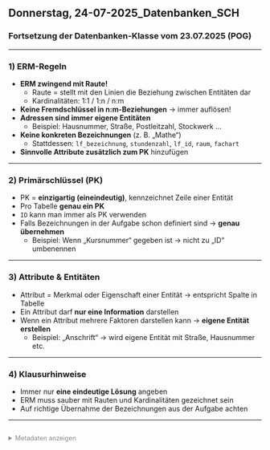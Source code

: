 ﻿## Donnerstag, 24-07-2025_Datenbanken_SCH

### Fortsetzung der Datenbanken-Klasse vom 23.07.2025 (POG)

---

### 1) ERM-Regeln
- **ERM zwingend mit Raute!**  
  - Raute = stellt mit den Linien die Beziehung zwischen Entitäten dar  
  - Kardinalitäten: 1:1 / 1:n / n:m  
- **Keine Fremdschlüssel in n:m-Beziehungen** → immer auflösen!  
- **Adressen sind immer eigene Entitäten**  
  - Beispiel: Hausnummer, Straße, Postleitzahl, Stockwerk …  
- **Keine konkreten Bezeichnungen** (z. B. „Mathe“)  
  - Stattdessen: `lf_bezeichnung`, `stundenzahl`, `lf_id`, `raum`, `fachart`  
- **Sinnvolle Attribute zusätzlich zum PK** hinzufügen  

---

### 2) Primärschlüssel (PK)
- PK = **einzigartig (eineindeutig)**, kennzeichnet Zeile einer Entität  
- Pro Tabelle **genau ein PK**  
- `ID` kann man immer als PK verwenden  
- Falls Bezeichnungen in der Aufgabe schon definiert sind → **genau übernehmen**  
  - Beispiel: Wenn „Kursnummer“ gegeben ist → nicht zu „ID“ umbenennen  

---

### 3) Attribute & Entitäten
- Attribut = Merkmal oder Eigenschaft einer Entität → entspricht Spalte in Tabelle  
- Ein Attribut darf **nur eine Information** darstellen  
- Wenn ein Attribut mehrere Faktoren darstellen kann → **eigene Entität erstellen**  
  - Beispiel: „Anschrift“ → wird eigene Entität mit Straße, Hausnummer etc.  

---

### 4) Klausurhinweise
- Immer nur **eine eindeutige Lösung** angeben  
- ERM muss sauber mit Rauten und Kardinalitäten gezeichnet sein  
- Auf richtige Übernahme der Bezeichnungen aus der Aufgabe achten  

---

<details style="margin-top: 2em;">
<summary style="font-size: 0.9em; color: #888;">Metadaten anzeigen</summary>
<p style="font-size: 0.85em; color: grey;">
Teil der FIAE-Umschulung (2025–2027) am BFW Mühlenbeck.<br>
Diese Mitschrift entstand im Unterricht am 24.07.2025 mit SCH.<br>
Sie basiert auf gemeinsam erarbeiteten Inhalten und ergänzenden Übungsbeispielen vom 24.07.2025.<br><br>
Die Version wurde inhaltlich überarbeitet, strukturell optimiert und technisch ergänzt,<br>
um Lernerfolg, Prüfungsrelevanz und Nachvollziehbarkeit zu fördern.<br><br>
Öffentlich dokumentiert zur Wiederholung, Prüfungsvorbereitung und als Orientierungshilfe für Dritte.<br><br>
Quelle: Eigene Mitschrift & Unterrichtsinhalte<br>
Autor: Sean Conroy<br>
Lizenz: <a href="https://creativecommons.org/licenses/by-nc-sa/4.0/" target="_blank">CC BY-NC-SA 4.0</a>
</p>
</details>
